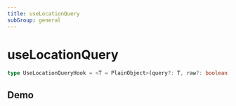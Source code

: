 ```yaml
---
title: useLocationQuery
subGroup: general
---
```


# useLocationQuery

``` ts
type UseLocationQueryHook = <T = PlainObject>(query?: T, raw?: boolean) => [T, (query: Partial<T>) => void]
```


## Demo

<Demo src="./demos/normal.tsx" />